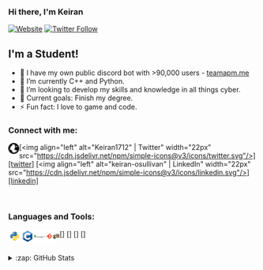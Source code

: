 ### Hi there, I'm Keiran

[![Website](https://img.shields.io/website?label=TeamAPM.me&style=for-the-badge&url=https%3A%2F%2Fwww.teamapm.me)](https://www.teamapm.me)
[![Twitter Follow](https://img.shields.io/twitter/follow/Keiran1712?color=1DA1F2&logo=twitter&style=for-the-badge)](https://twitter.com/intent/follow?original_referer=https%3A%2F%2Fgithub.com%2FKeiran1712r&screen_name=Keiran1712)

## I'm a Student!

- 🔭 I have my own public discord bot with >90,000 users - [teamapm.me][website]
- 🌱 I’m currently C++ and Python.
- 👯 I’m looking to develop my skills and knowledge in all things cyber.
- 🥅 Current goals: Finish my degree.
- ⚡ Fun fact: I love to game and code.

### Connect with me:

[<img align="left" alt="www.teamapm.me" width="22px" src="https://raw.githubusercontent.com/iconic/open-iconic/master/svg/globe.svg"/>][website]
[<img align="left" alt="Keiran1712" | Twitter" width="22px" src="https://cdn.jsdelivr.net/npm/simple-icons@v3/icons/twitter.svg"/>][twitter]
[<img align="left" alt="keiran-osullivan" | LinkedIn" width="22px" src="https://cdn.jsdelivr.net/npm/simple-icons@v3/icons/linkedin.svg"/>][linkedin]


<br />

### Languages and Tools:

[<img align="left" alt="Python" width="26px" src="https://raw.githubusercontent.com/github/explore/80688e429a7d4ef2fca1e82350fe8e3517d3494d/topics/python/python.png" />]
[<img align="left" alt="Python" width="26px" src="https://raw.githubusercontent.com/github/explore/f3e22f0dca2be955676bc70d6214b95b13354ee8/topics/c/c.png" />]
[<img align="left" alt="MongoDB" width="26px" src="https://raw.githubusercontent.com/github/explore/80688e429a7d4ef2fca1e82350fe8e3517d3494d/topics/mongodb/mongodb.png" />]
[<img align="left" alt="Git" width="26px" src="https://raw.githubusercontent.com/github/explore/80688e429a7d4ef2fca1e82350fe8e3517d3494d/topics/git/git.png" />]
<br />
<br />

<details>
  <summary>:zap: GitHub Stats</summary>

  <img align="left" alt="Keiran's GitHub Stats" src="https://github-readme-stats.codestackr.vercel.app/api?username=Keiranos&show_icons=true&hide_border=true" />


</details>

[website]: https://www.teamapm.me/
[twitter]: https://twitter.com/Keiran1712
[linkedin]: https://www.linkedin.com/in/keiran-osullivan/

